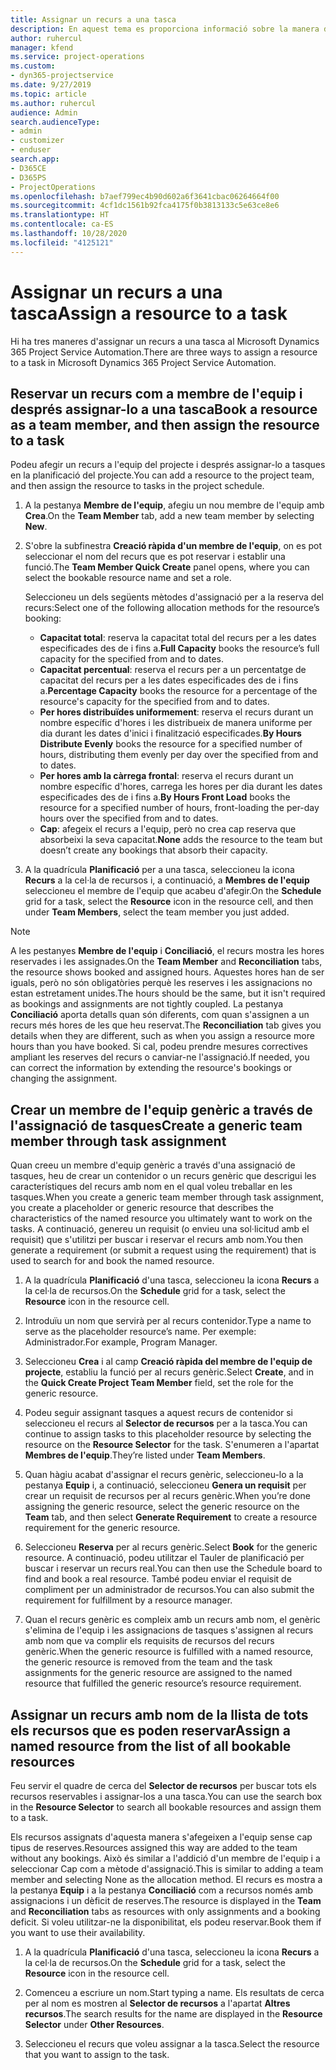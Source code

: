 ```yaml
---
title: Assignar un recurs a una tasca
description: En aquest tema es proporciona informació sobre la manera d'assignar recursos a tasques.
author: ruhercul
manager: kfend
ms.service: project-operations
ms.custom:
- dyn365-projectservice
ms.date: 9/27/2019
ms.topic: article
ms.author: ruhercul
audience: Admin
search.audienceType:
- admin
- customizer
- enduser
search.app:
- D365CE
- D365PS
- ProjectOperations
ms.openlocfilehash: b7aef799ec4b90d602a6f3641cbac06264664f00
ms.sourcegitcommit: 4cf1dc1561b92fca4175f0b3813133c5e63ce8e6
ms.translationtype: HT
ms.contentlocale: ca-ES
ms.lasthandoff: 10/28/2020
ms.locfileid: "4125121"
---
```

# <a name="assign-a-resource-to-a-task"></a><span data-ttu-id="6df42-103">Assignar un recurs a una tasca</span><span class="sxs-lookup"><span data-stu-id="6df42-103">Assign a resource to a task</span></span>

<span data-ttu-id="6df42-104">Hi ha tres maneres d'assignar un recurs a una tasca al Microsoft Dynamics 365 Project Service Automation.</span><span class="sxs-lookup"><span data-stu-id="6df42-104">There are three ways to assign a resource to a task in Microsoft Dynamics 365 Project Service Automation.</span></span>

## <a name="book-a-resource-as-a-team-member-and-then-assign-the-resource-to-a-task"></a><span data-ttu-id="6df42-105">Reservar un recurs com a membre de l'equip i després assignar-lo a una tasca</span><span class="sxs-lookup"><span data-stu-id="6df42-105">Book a resource as a team member, and then assign the resource to a task</span></span>

<span data-ttu-id="6df42-106">Podeu afegir un recurs a l'equip del projecte i després assignar-lo a tasques en la planificació del projecte.</span><span class="sxs-lookup"><span data-stu-id="6df42-106">You can add a resource to the project team, and then assign the resource to tasks in the project schedule.</span></span>

1. <span data-ttu-id="6df42-107">A la pestanya **Membre de l'equip**, afegiu un nou membre de l'equip amb **Crea**.</span><span class="sxs-lookup"><span data-stu-id="6df42-107">On the **Team Member** tab, add a new team member by selecting **New**.</span></span> 

2. <span data-ttu-id="6df42-108">S'obre la subfinestra **Creació ràpida d'un membre de l'equip**, on es pot seleccionar el nom del recurs que es pot reservar i establir una funció.</span><span class="sxs-lookup"><span data-stu-id="6df42-108">The **Team Member Quick Create** panel opens, where you can select the bookable resource name and set a role.</span></span> 

    <span data-ttu-id="6df42-109">Seleccioneu un dels següents mètodes d'assignació per a la reserva del recurs:</span><span class="sxs-lookup"><span data-stu-id="6df42-109">Select one of the following allocation methods for the resource’s booking:</span></span>

    - <span data-ttu-id="6df42-110">**Capacitat total**: reserva la capacitat total del recurs per a les dates especificades des de i fins a.</span><span class="sxs-lookup"><span data-stu-id="6df42-110">**Full Capacity** books the resource’s full capacity for the specified from and to dates.</span></span>
    - <span data-ttu-id="6df42-111">**Capacitat percentual**: reserva el recurs per a un percentatge de capacitat del recurs per a les dates especificades des de i fins a.</span><span class="sxs-lookup"><span data-stu-id="6df42-111">**Percentage Capacity** books the resource for a percentage of the resource's capacity for the specified from and to dates.</span></span>
    - <span data-ttu-id="6df42-112">**Per hores distribuïdes uniformement**: reserva el recurs durant un nombre específic d'hores i les distribueix de manera uniforme per dia durant les dates d'inici i finalització especificades.</span><span class="sxs-lookup"><span data-stu-id="6df42-112">**By Hours Distribute Evenly** books the resource for a specified number of hours, distributing them evenly per day over the specified from and to dates.</span></span>
    - <span data-ttu-id="6df42-113">**Per hores amb la càrrega frontal**: reserva el recurs durant un nombre específic d'hores, carrega les hores per dia durant les dates especificades des de i fins a.</span><span class="sxs-lookup"><span data-stu-id="6df42-113">**By Hours Front Load** books the resource for a specified number of hours, front-loading the per-day hours over the specified from and to dates.</span></span>
    - <span data-ttu-id="6df42-114">**Cap**: afegeix el recurs a l'equip, però no crea cap reserva que absorbeixi la seva capacitat.</span><span class="sxs-lookup"><span data-stu-id="6df42-114">**None** adds the resource to the team but doesn’t create any bookings that absorb their capacity.</span></span>

3. <span data-ttu-id="6df42-115">A la quadrícula **Planificació** per a una tasca, seleccioneu la icona **Recurs** a la cel·la de recursos i, a continuació, a **Membres de l'equip** seleccioneu el membre de l'equip que acabeu d'afegir.</span><span class="sxs-lookup"><span data-stu-id="6df42-115">On the **Schedule** grid for a task, select the **Resource** icon in the resource cell, and then under **Team Members**, select the team member you just added.</span></span> 

> [!NOTE]
> <span data-ttu-id="6df42-116">A les pestanyes **Membre de l'equip** i **Conciliació**, el recurs mostra les hores reservades i les assignades.</span><span class="sxs-lookup"><span data-stu-id="6df42-116">On the **Team Member** and **Reconciliation** tabs, the resource shows booked and assigned hours.</span></span> <span data-ttu-id="6df42-117">Aquestes hores han de ser iguals, però no són obligatòries perquè les reserves i les assignacions no estan estretament unides.</span><span class="sxs-lookup"><span data-stu-id="6df42-117">The hours should be the same, but it isn't required as bookings and assignments are not tightly coupled.</span></span> <span data-ttu-id="6df42-118">La pestanya **Conciliació** aporta detalls quan són diferents, com quan s'assignen a un recurs més hores de les que heu reservat.</span><span class="sxs-lookup"><span data-stu-id="6df42-118">The **Reconciliation** tab gives you details when they are different, such as when you assign a resource more hours than you have booked.</span></span> <span data-ttu-id="6df42-119">Si cal, podeu prendre mesures correctives ampliant les reserves del recurs o canviar-ne l'assignació.</span><span class="sxs-lookup"><span data-stu-id="6df42-119">If needed, you can correct the information by extending the resource's bookings or changing the assignment.</span></span>

## <a name="create-a-generic-team-member-through-task-assignment"></a><span data-ttu-id="6df42-120">Crear un membre de l'equip genèric a través de l'assignació de tasques</span><span class="sxs-lookup"><span data-stu-id="6df42-120">Create a generic team member through task assignment</span></span>

<span data-ttu-id="6df42-121">Quan creeu un membre d'equip genèric a través d'una assignació de tasques, heu de crear un contenidor o un recurs genèric que descrigui les característiques del recurs amb nom en el qual voleu treballar en les tasques.</span><span class="sxs-lookup"><span data-stu-id="6df42-121">When you create a generic team member through task assignment, you create a placeholder or generic resource that describes the characteristics of the named resource you ultimately want to work on the tasks.</span></span> <span data-ttu-id="6df42-122">A continuació, genereu un requisit (o envieu una sol·licitud amb el requisit) que s'utilitzi per buscar i reservar el recurs amb nom.</span><span class="sxs-lookup"><span data-stu-id="6df42-122">You then generate a requirement (or submit a request using the requirement) that is used to search for and book the named resource.</span></span>

1. <span data-ttu-id="6df42-123">A la quadrícula **Planificació** d'una tasca, seleccioneu la icona **Recurs** a la cel·la de recursos.</span><span class="sxs-lookup"><span data-stu-id="6df42-123">On the **Schedule** grid for a task, select the **Resource** icon in the resource cell.</span></span>

2. <span data-ttu-id="6df42-124">Introduïu un nom que servirà per al recurs contenidor.</span><span class="sxs-lookup"><span data-stu-id="6df42-124">Type a name to serve as the placeholder resource’s name.</span></span> <span data-ttu-id="6df42-125">Per exemple: Administrador.</span><span class="sxs-lookup"><span data-stu-id="6df42-125">For example, Program Manager.</span></span>

3. <span data-ttu-id="6df42-126">Seleccioneu **Crea** i al camp **Creació ràpida del membre de l'equip de projecte**, establiu la funció per al recurs genèric.</span><span class="sxs-lookup"><span data-stu-id="6df42-126">Select **Create**, and in the **Quick Create Project Team Member** field, set the role for the generic resource.</span></span>

4. <span data-ttu-id="6df42-127">Podeu seguir assignant tasques a aquest recurs de contenidor si seleccioneu el recurs al **Selector de recursos** per a la tasca.</span><span class="sxs-lookup"><span data-stu-id="6df42-127">You can continue to assign tasks to this placeholder resource by selecting the resource on the **Resource Selector** for the task.</span></span> <span data-ttu-id="6df42-128">S'enumeren a l'apartat **Membres de l'equip**.</span><span class="sxs-lookup"><span data-stu-id="6df42-128">They’re listed under **Team Members**.</span></span>

5. <span data-ttu-id="6df42-129">Quan hàgiu acabat d'assignar el recurs genèric, seleccioneu-lo a la pestanya **Equip** i, a continuació, seleccioneu **Genera un requisit** per crear un requisit de recursos per al recurs genèric.</span><span class="sxs-lookup"><span data-stu-id="6df42-129">When you’re done assigning the generic resource, select the generic resource on the **Team** tab, and then select **Generate Requirement** to create a resource requirement for the generic resource.</span></span>

6. <span data-ttu-id="6df42-130">Seleccioneu **Reserva** per al recurs genèric.</span><span class="sxs-lookup"><span data-stu-id="6df42-130">Select **Book** for the generic resource.</span></span> <span data-ttu-id="6df42-131">A continuació, podeu utilitzar el Tauler de planificació per buscar i reservar un recurs real.</span><span class="sxs-lookup"><span data-stu-id="6df42-131">You can then use the Schedule board to find and book a real resource.</span></span> <span data-ttu-id="6df42-132">També podeu enviar el requisit de compliment per un administrador de recursos.</span><span class="sxs-lookup"><span data-stu-id="6df42-132">You can also submit the requirement for fulfillment by a resource manager.</span></span>

7. <span data-ttu-id="6df42-133">Quan el recurs genèric es compleix amb un recurs amb nom, el genèric s'elimina de l'equip i les assignacions de tasques s'assignen al recurs amb nom que va complir els requisits de recursos del recurs genèric.</span><span class="sxs-lookup"><span data-stu-id="6df42-133">When the generic resource is fulfilled with a named resource, the generic resource is removed from the team and the task assignments for the generic resource are assigned to the named resource that fulfilled the generic resource’s resource requirement.</span></span>

## <a name="assign-a-named-resource-from-the-list-of-all-bookable-resources"></a><span data-ttu-id="6df42-134">Assignar un recurs amb nom de la llista de tots els recursos que es poden reservar</span><span class="sxs-lookup"><span data-stu-id="6df42-134">Assign a named resource from the list of all bookable resources</span></span>

<span data-ttu-id="6df42-135">Feu servir el quadre de cerca del **Selector de recursos** per buscar tots els recursos reservables i assignar-los a una tasca.</span><span class="sxs-lookup"><span data-stu-id="6df42-135">You can use the search box in the **Resource Selector** to search all bookable resources and assign them to a task.</span></span>

<span data-ttu-id="6df42-136">Els recursos assignats d'aquesta manera s'afegeixen a l'equip sense cap tipus de reserves.</span><span class="sxs-lookup"><span data-stu-id="6df42-136">Resources assigned this way are added to the team without any bookings.</span></span> <span data-ttu-id="6df42-137">Això és similar a l'addició d'un membre de l'equip i a seleccionar Cap com a mètode d'assignació.</span><span class="sxs-lookup"><span data-stu-id="6df42-137">This is similar to adding a team member and selecting None as the allocation method.</span></span> <span data-ttu-id="6df42-138">El recurs es mostra a la pestanya **Equip** i a la pestanya **Conciliació** com a recursos només amb assignacions i un dèficit de reserves.</span><span class="sxs-lookup"><span data-stu-id="6df42-138">The resource is displayed in the **Team** and **Reconciliation** tabs as resources with only assignments and a booking deficit.</span></span> <span data-ttu-id="6df42-139">Si voleu utilitzar-ne la disponibilitat, els podeu reservar.</span><span class="sxs-lookup"><span data-stu-id="6df42-139">Book them if you want to use their availability.</span></span>

1. <span data-ttu-id="6df42-140">A la quadrícula **Planificació** d'una tasca, seleccioneu la icona **Recurs** a la cel·la de recursos.</span><span class="sxs-lookup"><span data-stu-id="6df42-140">On the **Schedule** grid for a task, select the **Resource** icon in the resource cell.</span></span>

2. <span data-ttu-id="6df42-141">Comenceu a escriure un nom.</span><span class="sxs-lookup"><span data-stu-id="6df42-141">Start typing a name.</span></span> <span data-ttu-id="6df42-142">Els resultats de cerca per al nom es mostren al **Selector de recursos** a l'apartat **Altres recursos**.</span><span class="sxs-lookup"><span data-stu-id="6df42-142">The search results for the name are displayed in the **Resource Selector** under **Other Resources**.</span></span>

3. <span data-ttu-id="6df42-143">Seleccioneu el recurs que voleu assignar a la tasca.</span><span class="sxs-lookup"><span data-stu-id="6df42-143">Select the resource that you want to assign to the task.</span></span>

